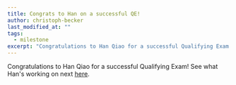 ```yaml
---
title: Congrats to Han on a successful QE!
author: christoph-becker
last_modified_at: ""
tags: 
  - milestone
excerpt: "Congratulations to Han Qiao for a successful Qualifying Exam!" 
---
```


Congratulations to Han Qiao for a successful Qualifying Exam! See what Han's working on next [here](https://justsustainabilitydesign.org/members/han-qiao.html).
